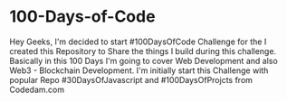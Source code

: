 # 100-Days-of-Code
Hey Geeks, I'm decided to start #100DaysOfCode Challenge for the I created this Repository to Share the things I build during this challenge. Basically in this 100 Days I'm going to cover Web Development and also Web3 - Blockchain Development. I'm initially start this Challenge with popular Repo #30DaysOfJavascript and #100DaysOfProjcts from Codedam.com
